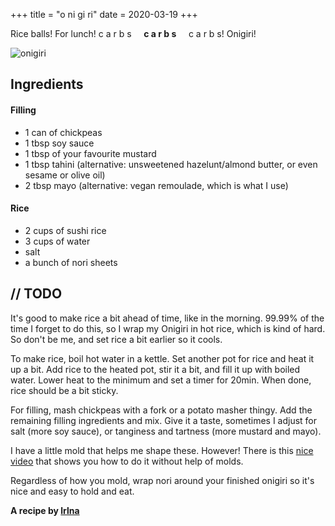 +++
title = "o ni gi ri"
date = 2020-03-19 
+++

Rice balls! For lunch! c a r b s &nbsp;&nbsp;&nbsp; **c a r b s** &nbsp;&nbsp;&nbsp; c a r b s! Onigiri! 

![onigiri](/assets/onigiri.jpg)

## Ingredients

#### Filling
- 1 can of chickpeas 
- 1 tbsp soy sauce
- 1 tbsp of your favourite mustard
- 1 tbsp tahini (alternative: unsweetened hazelunt/almond butter, or even sesame
  or olive oil)
- 2 tbsp mayo (alternative: vegan remoulade, which is what I use)

#### Rice
- 2 cups of sushi rice
- 3 cups of water
- salt
- a bunch of nori sheets

## // TODO

It's good to make rice a bit ahead of time, like in the morning. 99.99% of the
time I forget to do this, so I wrap my Onigiri in hot rice, which is kind of
hard. So don't be me, and set rice a bit earlier so it cools. 

To make rice, boil hot water in a kettle. Set another pot for rice and heat it
up a bit. Add rice to the heated pot, stir it a bit, and fill it up with boiled
water. Lower heat to the minimum and set a timer for 20min. When done, rice
should be a bit sticky. 

For filling, mash chickpeas with a fork or a potato masher thingy. Add the
remaining filling ingredients and mix. Give it a taste, sometimes I adjust for salt
(more soy sauce), or tanginess and tartness (more mustard and mayo).

I have a little mold that helps me shape these. However! There is this [nice
video](https://www.youtube.com/watch?v=YOyJs1U5nCQ) that shows you how to do it without help of molds. 

Regardless of how you mold, wrap nori around your finished onigiri so it's nice
and easy to hold and eat.


**A recipe by [lrlna](https://www.twitter.com/\_lrlna)**
